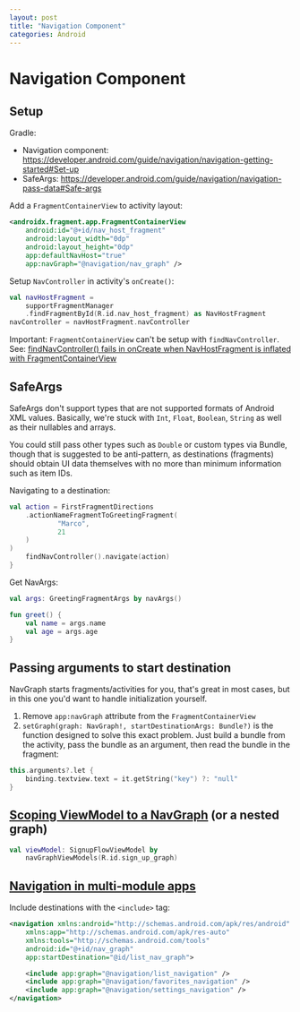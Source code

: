 ```yaml
---
layout: post
title: "Navigation Component"
categories: Android
---
```


# Navigation Component
## Setup
Gradle:
- Navigation component: https://developer.android.com/guide/navigation/navigation-getting-started#Set-up
- SafeArgs: https://developer.android.com/guide/navigation/navigation-pass-data#Safe-args

Add a `FragmentContainerView` to activity layout:
``` xml
<androidx.fragment.app.FragmentContainerView
    android:id="@+id/nav_host_fragment"
    android:layout_width="0dp"
    android:layout_height="0dp"
    app:defaultNavHost="true"
    app:navGraph="@navigation/nav_graph" />
```

Setup `NavController` in activity's `onCreate()`:
``` kotlin
val navHostFragment =
    supportFragmentManager
    .findFragmentById(R.id.nav_host_fragment) as NavHostFragment
navController = navHostFragment.navController
```

Important: `FragmentContainerView` can't be setup with  `findNavController`. See: [findNavController() fails in onCreate when NavHostFragment is inflated with FragmentContainerView](https://issuetracker.google.com/issues/142847973)

## SafeArgs
SafeArgs don't support types that are not supported formats of Android XML values. Basically, we're stuck with `Int`, `Float`, `Boolean`, `String` as well as their nullables and arrays.

You could still pass other types such as `Double` or custom types via Bundle, though that is suggested to be anti-pattern, as destinations (fragments) should obtain UI data themselves with no more than minimum information such as item IDs.

Navigating to a destination:
``` kotlin
val action = FirstFragmentDirections
    .actionNameFragmentToGreetingFragment(
            "Marco",
            21
    )
)
    findNavController().navigate(action)
}
```

Get NavArgs:
``` kotlin
val args: GreetingFragmentArgs by navArgs()

fun greet() {
    val name = args.name
    val age = args.age
}
```

## Passing arguments to start destination
NavGraph starts fragments/activities for you, that's great in most cases, but in this one you'd want to handle initialization yourself.

1. Remove `app:navGraph` attribute from the `FragmentContainerView`
2. `setGraph(graph: NavGraph!, startDestinationArgs: Bundle?)` is the function designed to solve this exact problem. Just build a bundle from the activity, pass the bundle as an argument, then read the bundle in the fragment:
``` kotlin
this.arguments?.let {
    binding.textview.text = it.getString("key") ?: "null"
}
```

## [Scoping ViewModel to a NavGraph](https://developer.android.com/guide/navigation/navigation-programmatic#share_ui-related_data_between_destinations_with_viewmodel) (or a nested graph)
``` kotlin
val viewModel: SignupFlowViewModel by
    navGraphViewModels(R.id.sign_up_graph)
```

## [Navigation in multi-module apps](https://developer.android.com/guide/navigation/navigation-multi-module)
Include destinations with the `<include>` tag:
``` xml
<navigation xmlns:android="http://schemas.android.com/apk/res/android"
    xmlns:app="http://schemas.android.com/apk/res-auto"
    xmlns:tools="http://schemas.android.com/tools"
    android:id="@+id/nav_graph"
    app:startDestination="@id/list_nav_graph">

    <include app:graph="@navigation/list_navigation" />
    <include app:graph="@navigation/favorites_navigation" />
    <include app:graph="@navigation/settings_navigation" />
</navigation>
```